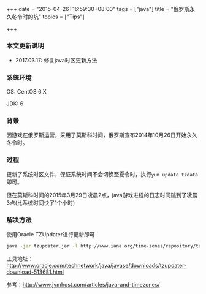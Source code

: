 +++
date = "2015-04-26T16:59:30+08:00"
tags = ["java"]
title = "俄罗斯永久冬令时的坑"
topics = ["Tips"]

+++

### 本文更新说明

* 2017.03.17: 修复java时区更新方法

### 系统环境

OS: CentOS 6.X

JDK: 6

### 背景

因游戏在俄罗斯运营，采用了莫斯科时间，俄罗斯宣布2014年10月26日开始永久冬令时。

### 过程

更新了系统时区文件，保证系统时间不会切换至夏令时，执行`yum update tzdata`即可。

但在莫斯科时间的2015年3月29日凌晨2点，java游戏进程的日志时间跳到了凌晨3点(比系统时间快了1个小时)

### 解决方法

使用Oracle TZUpdater进行更新即可

```sh
java -jar tzupdater.jar -l http://www.iana.org/time-zones/repository/tzdata-latest.tar.gz
```

工具地址：http://www.oracle.com/technetwork/java/javase/downloads/tzupdater-download-513681.html

参考：http://www.jvmhost.com/articles/java-and-timezones/

